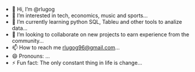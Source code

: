 - 👋 Hi, I’m @rlugog
- 👀 I’m interested in tech, economics, music and sports...
- 🌱 I’m currently learning python SQL, Tableu and other tools to analize data...
- 💞️ I’m looking to collaborate on new projects to earn experience from the community...
- 📫 How to reach me rlugog96@gmail.com...
- 😄 Pronouns: ...
- ⚡ Fun fact: The only constant thing in life is change...

<!---
rlugog/rlugog is a ✨ special ✨ repository because its `README.md` (this file) appears on your GitHub profile.
You can click the Preview link to take a look at your changes.
--->
